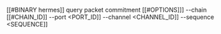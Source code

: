 [[#BINARY hermes]] query packet commitment [[#OPTIONS]]] --chain [[#CHAIN_ID]] --port <PORT_ID]] --channel <CHANNEL_ID]] --sequence <SEQUENCE]]
